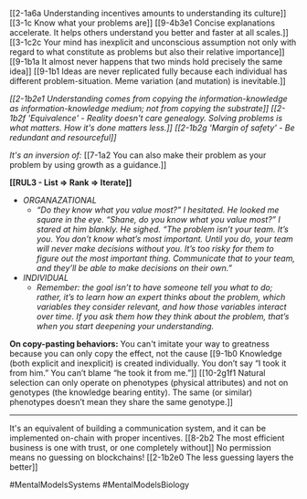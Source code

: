 [[2-1a6a Understanding incentives amounts to understanding its culture]]
[[3-1c Know what your problems are]]
[[9-4b3e1 Concise explanations accelerate. It helps others understand you better and faster at all scales.]]
[[3-1c2c Your mind has inexplicit and unconscious assumption not only with regard to what constitute as problems but also their relative importance]]
[[9-1b1a It almost never happens that two minds hold precisely the same idea]]
[[9-1b1 Ideas are never replicated fully because each individual has different problem-situation. Meme variation (and mutation) is inevitable.]]


*[[2-1b2e1 Understanding comes from copying the information-knowledge as information-knowledge medium; not from copying the substrate]]*
*[[2-1b2f 'Equivalence' - Reality doesn't care genealogy. Solving problems is what matters. How it's done matters less.]]*
*[[2-1b2g 'Margin of safety' - Be redundant and resourceful]]*

*It's an inversion of:*
[[7-1a2 You can also make their problem as your problem by using growth as a guidance.]]

**[[RUL3 - List ⇒ Rank ⇒ Iterate]]**
- *ORGANAZATIONAL*
	- *“Do they know what you value most?” I hesitated. He looked me square in the eye. “Shane, do you know what you value most?” I stared at him blankly. He sighed. “The problem isn’t your team. It’s you. You don’t know what’s most important. Until you do, your team will never make decisions without you. It’s too risky for them to figure out the most important thing. Communicate that to your team, and they’ll be able to make decisions on their own.”*
- *INDIVIDUAL*
	- *Remember: the goal isn’t to have someone tell you what to do; rather, it’s to learn how an expert thinks about the problem, which variables they consider relevant, and how those variables interact over time. If you ask them how they think about the problem, that’s when you start deepening your understanding.*

**On copy-pasting behaviors:**
You can't imitate your way to greatness because you can only copy the effect, not the cause
[[9-1b0 Knowledge (both explicit and inexplicit) is created individually. You don’t say “I took it from him.” You can’t blame “he took it from me.”]]
[[10-2g1f1 Natural selection can only operate on phenotypes (physical attributes) and not on genotypes (the knowledge bearing entity). The same (or similar) phenotypes doesn’t mean they share the same genotype.]]

---
It's an equivalent of building a communication system, and it can be implemented on-chain with proper incentives.
	[[8-2b2 The most efficient business is one with trust, or one completely without]]
		No permission means no guessing on blockchains!
			[[2-1b2e0 The less guessing layers the better]]

#MentalModelsSystems
#MentalModelsBiology

